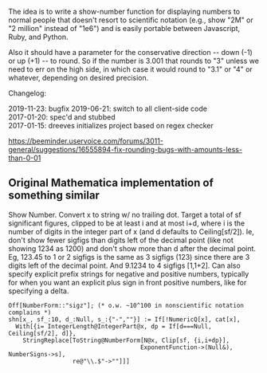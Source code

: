 The idea is to write a show-number function for displaying numbers to 
normal people that doesn't resort to scientific notation 
(e.g., show "2M" or "2 million" instead of "1e6")
and is easily portable between Javascript, Ruby, and Python.

Also it should have a parameter for the conservative direction 
-- down (-1) or up (+1) -- to round. 
So if the number is 3.001 that rounds to "3" unless we need to err on the 
high side, in which case it would round to "3.1" or "4" or whatever, depending on desired precision.

Changelog:

2019-11-23: bugfix
2019-06-21: switch to all client-side code  
2017-01-20: spec'd and stubbed  
2017-01-15: dreeves initializes project based on regex checker  


https://beeminder.uservoice.com/forums/3011-general/suggestions/16555894-fix-rounding-bugs-with-amounts-less-than-0-01

## Original Mathematica implementation of something similar

Show Number. Convert x to string w/ no trailing dot. Target a total of sf
significant figures, clipped to be at least i and at most i+d, where i is 
the number of digits in the integer part of x (and d defaults to 
Ceiling[sf/2]). 
Ie, don't show fewer sigfigs than digits left of the decimal point (like 
not showing 1234 as 1200) and don't show more than d after the decimal 
point.
Eg, 123.45 to 1 or 2 sigfigs is the same as 3 sigfigs (123) since there 
are 3 digits left of the decimal point. And 9.1234 to 4 sigfigs [1,1+2].
Can also specify explicit prefix strings for negative and positive 
numbers, typically for when you want an explicit plus sign in front 
positive numbers, like for specifying a delta.

```
Off[NumberForm::"sigz"]; (* o.w. ~10^100 in nonscientific notation complains *)
shn[x_, sf_:10, d_:Null, s_:{"-",""}] := If[!NumericQ[x], cat[x],
  With[{i= IntegerLength@IntegerPart@x, dp = If[d===Null, Ceiling[sf/2], d]},
    StringReplace[ToString@NumberForm[N@x, Clip[sf, {i,i+dp}],
                                     ExponentFunction->(Null&), NumberSigns->s],
                  re@"\\.$"->""]]]
```
